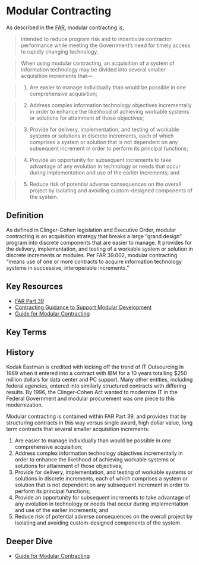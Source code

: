 # Modular Contracting

As described in the [FAR](https://www.acquisition.gov/sites/default/files/current/far/html/Subpart%2039_1.html#wp1096828), modular contracting is,
> intended to reduce program risk and to incentivize contractor performance while meeting the Government’s need for timely access to rapidly changing technology. 

> When using modular contracting, an acquisition of a system of information technology may be divided into several smaller acquisition increments that—

> 1. Are easier to manage individually than would be possible in one comprehensive acquisition;

> 2. Address complex information technology objectives incrementally in order to enhance the likelihood of achieving workable systems or solutions for attainment of those objectives;

> 3. Provide for delivery, implementation, and testing of workable systems or solutions in discrete increments, each of which comprises a system or solution that is not dependent on any subsequent increment in order to perform its principal functions;

> 4. Provide an opportunity for subsequent increments to take advantage of any evolution in technology or needs that occur during implementation and use of the earlier increments; and

> 5. Reduce risk of potential adverse consequences on the overall project by isolating and avoiding custom-designed components of the system.

## Definition

As defined in Clinger-Cohen legislation and Executive Order, modular contracting is an acquisition strategy that breaks a large “grand design” program into discrete components that are easier to manage. It provides for the delivery, implementation, and testing of a workable system or solution in discrete increments or modules.  Per FAR 39.002, modular contracting “means use of one or more contracts to acquire information technology systems in successive, interoperable increments.”

## Key Resources

* [FAR Part 39](http://farsite.hill.af.mil/reghtml/regs/far2afmcfars/fardfars/far/39.htm)
* [Contracting Guidance to Support Modular Development](https://www.whitehouse.gov/sites/default/files/omb/procurement/guidance/modular-approaches-for-information-technology.pdf)
* [Guide for Modular Contracting](http://www.managementconcepts.com/Course-Resources/Federal-Acquisition-Contracting/token/download/ItemId/40)

## Key Terms

## History

Kodak Eastman is credited with kicking off the trend of IT Outsourcing In 1989 when it entered into a contract with IBM for a 10 years totalling $250 million dollars for data center and PC support.  Many other entities, including federal agencies, entered into similarly structured contracts with differing results.  By 1996, the Clinger-Cohen Act wanted to modernize IT in the Federal Government and modular procurement was one piece to this modernization.

Modular contracting is contained within FAR Part 39, and provides that by structuring contracts in this way versus single award, high dollar value, long term contracts that several smaller acquisition increments:

1. Are easier to manage individually than would be possible in one comprehensive acquisition;
2. Address complex information technology objectives incrementally in order to enhance the likelihood of achieving workable systems or solutions for attainment of those objectives;
3. Provide for delivery, implementation, and testing of workable systems or solutions in discrete increments, each of which comprises a system or solution that is not dependent on any subsequent increment in order to perform its principal functions;
4. Provide an opportunity for subsequent increments to take advantage of any evolution in technology or needs that occur during implementation and use of the earlier increments; and
5. Reduce risk of potential adverse consequences on the overall project by isolating and avoiding custom-designed components of the system.


## Deeper Dive
* [Guide for Modular Contracting](http://www.managementconcepts.com/Course-Resources/Federal-Acquisition-Contracting/token/download/ItemId/40)
